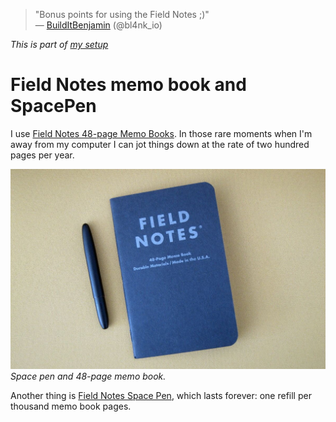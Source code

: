 > "Bonus points for using the Field Notes ;)"<br>&mdash;
[BuildItBenjamin](https://mobile.twitter.com/bl4nk_io/status/910086740223946753 "19 Sep 2017")
(@bl4nk_io)

_This is part of [my setup](/setup.html)_

# Field Notes memo book and SpacePen

I use [Field Notes 48-page Memo Books][m]. In those rare moments
when I'm away from my computer I can jot things down at the rate
of two hundred pages per year.


![Field Notes Memo Book](/fieldnotes-spacepen.jpeg) _Space pen and 48-page
memo book._

Another thing is [Field Notes Space Pen][s], which lasts forever:
one refill per thousand memo book pages.

[s]: https://fieldnotesbrand.com/products/space-pen
[m]: https://fieldnotesbrand.com/products/original-kraft
